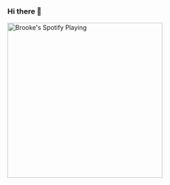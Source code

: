 ### Hi there 👋

[<img src="https://brookemwalters.vercel.app/api/spotify/api/spotify" alt="Brooke's Spotify Playing" width="350" />](https://open.spotify.com/user/Brownishbrooke)


